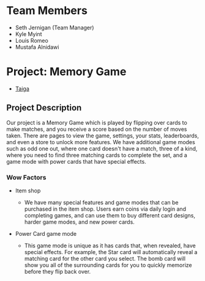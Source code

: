# Team Members
- Seth Jernigan (Team Manager)
- Kyle Myint
- Louis Romeo
- Mustafa Alnidawi

# Project: Memory Game
- [Taiga](https://tree.taiga.io/project/sethj50-memorycardgame335/timeline)

## Project Description

Our project is a Memory Game which is played by flipping over cards to make matches, and you receive a score based on the number of moves taken. There are pages to view the game, settings, your stats, leaderboards, and even a store to unlock more features. We have additional game modes such as odd one out, where one card doesn't have a match, three of a kind, where you need to find three matching cards to complete the set, and a game mode with power cards that have special effects.

### Wow Factors

- Item shop
  - We have many special features and game modes that can be purchased in the item shop. Users earn coins via daily login and completing games, and can use them to buy different card designs, harder game modes, and new power cards.

- Power Card game mode
  - This game mode is unique as it has cards that, when revealed, have special effects. For example, the Star card will automatically reveal a matching card for the other card you select. The bomb card will show you all of the surrounding cards for you to quickly memorize before they flip back over.
